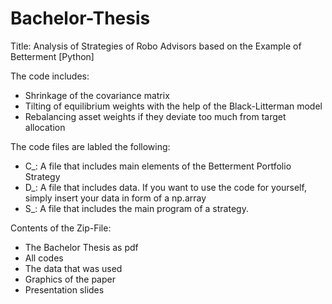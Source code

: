 # Bachelor-Thesis
Title: Analysis of Strategies of Robo Advisors based on the Example of Betterment [Python]

The code includes:
  - Shrinkage of the covariance matrix
  - Tilting of equilibrium weights with the help of the Black-Litterman model
  - Rebalancing asset weights if they deviate too much from target allocation
  
The code files are labled the following:
  - C_: A file that includes main elements of the Betterment Portfolio Strategy
  - D_: A file that includes data. If you want to use the code for yourself, simply insert your data in form of a np.array
  - S_: A file that includes the main program of a strategy.
  
Contents of the Zip-File:
  - The Bachelor Thesis as pdf
  - All codes
  - The data that was used
  - Graphics of the paper
  - Presentation slides
